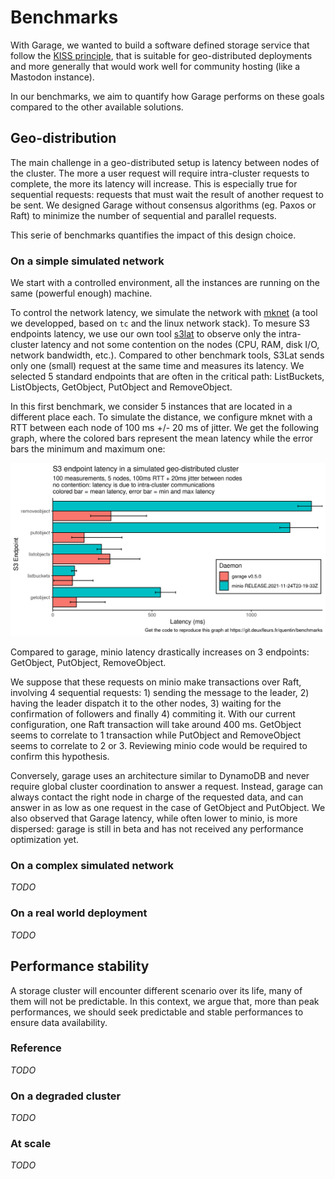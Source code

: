 # Benchmarks

With Garage, we wanted to build a software defined storage service that follow the [KISS principle](https://en.wikipedia.org/wiki/KISS_principle),
 that is suitable for geo-distributed deployments and more generally that would work well for community hosting (like a Mastodon instance).

In our benchmarks, we aim to quantify how Garage performs on these goals compared to the other available solutions.

## Geo-distribution

The main challenge in a geo-distributed setup is latency between nodes of the cluster.
The more a user request will require intra-cluster requests to complete, the more its latency will increase.
This is especially true for sequential requests: requests that must wait the result of another request to be sent.
We designed Garage without consensus algorithms (eg. Paxos or Raft) to minimize the number of sequential and parallel requests.

This serie of benchmarks quantifies the impact of this design choice.

### On a simple simulated network

We start with a controlled environment, all the instances are running on the same (powerful enough) machine.

To control the network latency, we simulate the network with [mknet](https://git.deuxfleurs.fr/trinity-1686a/mknet) (a tool we developped, based on `tc` and the linux network stack).
To mesure S3 endpoints latency, we use our own tool [s3lat](https://git.deuxfleurs.fr/quentin/s3lat/) to observe only the intra-cluster latency and not some contention on the nodes (CPU, RAM, disk I/O, network bandwidth, etc.).
Compared to other benchmark tools, S3Lat sends only one (small) request at the same time and measures its latency.
We selected 5 standard endpoints that are often in the critical path: ListBuckets, ListObjects, GetObject, PutObject and RemoveObject.

In this first benchmark, we consider 5 instances that are located in a different place each. To simulate the distance, we configure mknet with a RTT between each node of 100 ms +/- 20 ms of jitter. We get the following graph, where the colored bars represent the mean latency while the error bars the minimum and maximum one:

![Comparison of endpoints latency for minio and garage](./img/endpoint-latency.png)

Compared to garage, minio latency drastically increases on 3 endpoints: GetObject, PutObject, RemoveObject.

We suppose that these requests on minio make transactions over Raft, involving 4 sequential requests: 1) sending the message to the leader, 2) having the leader dispatch it to the other nodes, 3) waiting for the confirmation of followers and finally 4) commiting it. With our current configuration, one Raft transaction will take around 400 ms. GetObject seems to correlate to 1 transaction while PutObject and RemoveObject seems to correlate to 2 or 3. Reviewing minio code would be required to confirm this hypothesis.

Conversely, garage uses an architecture similar to DynamoDB and never require global cluster coordination to answer a request.
Instead, garage can always contact the right node in charge of the requested data, and can answer in as low as one request in the case of GetObject and PutObject. We also observed that Garage latency, while often lower to minio, is more dispersed: garage is still in beta and has not received any performance optimization yet.

### On a complex simulated network

*TODO*

### On a real world deployment

*TODO*


## Performance stability

A storage cluster will encounter different scenario over its life, many of them will not be predictable.
In this context, we argue that, more than peak performances, we should seek predictable and stable performances to ensure data availability.

### Reference

*TODO*

### On a degraded cluster

*TODO*

### At scale

*TODO*
